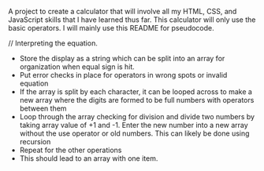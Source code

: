 A project to create a calculator that will involve all my HTML, CSS, and JavaScript skills that I have learned thus far.  This calculator will only use the basic operators.  I will mainly use this README for pseudocode.

// Interpreting the equation.
- Store the display as a string which can be split into an array for organization when equal sign is hit.
- Put error checks in place for operators in wrong spots or invalid equation
- If the array is split by each character, it can be looped across to make a new array where the digits are formed to be full numbers with operators between them
- Loop through the array checking for division and divide two numbers by taking array value of +1 and -1.  Enter the new number into a new array without the use operator or old numbers.  This can likely be done using recursion
- Repeat for the other operations
- This should lead to an array with one item.